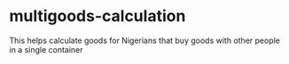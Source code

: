 # multigoods-calculation
This helps calculate goods for Nigerians that buy goods with other people in a single container
